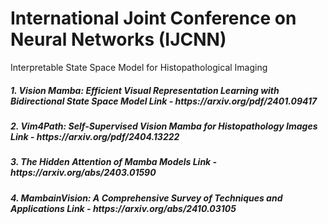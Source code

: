 # International Joint Conference on Neural Networks (IJCNN)

Interpretable State Space Model for Histopathological Imaging

<h5>1. Vision Mamba: Efficient Visual Representation Learning with Bidirectional State Space Model
Link - https://arxiv.org/pdf/2401.09417</h5> 
<h5>2. Vim4Path: Self-Supervised Vision Mamba for Histopathology Images
Link - https://arxiv.org/pdf/2404.13222</h5>
<h5>3. The Hidden Attention of Mamba Models 
Link - https://arxiv.org/abs/2403.01590</h5>
<h5>4. MambainVision: A Comprehensive Survey of Techniques and Applications
Link - https://arxiv.org/abs/2410.03105</h5>
